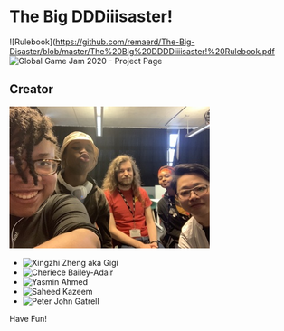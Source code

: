 # The Big DDDiiisaster!

![Rulebook](https://github.com/remaerd/The-Big-Disaster/blob/master/The%20Big%20DDDDiiiisaster!%20Rulebook.pdf
![Global Game Jam 2020 - Project Page](https://globalgamejam.org/2020/games/big-disaster-5)

## Creator

![foo](https://github.com/remaerd/The-Big-Disaster/blob/master/img_0247_0.jpg)

- ![Xingzhi Zheng aka Gigi](https://twitter.com/remaerd)
- ![Cheriece Bailey-Adair](https://instagram.com/ceebee4eva)
- ![Yasmin Ahmed](mailto://yasmin.mohammed16@outlook.com)
- ![Saheed Kazeem](mailto://saheekazeem@gmail.com)
- ![Peter John Gatrell](mailto://peter.gatrell@ntlworld.com)

Have Fun!
